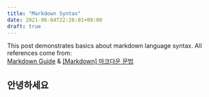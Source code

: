 ```yaml
---
title: "Markdown Syntax"
date: 2021-06-04T22:26:01+09:00
draft: true
---
```


This post demonstrates basics about markdown language syntax.
All references come from:  
[Markdown Guide](https://https://www.markdownguide.org/basic-syntax/) & [[Markdown] 마크다운 문법](https://simhyejin.github.io/2016/06/30/Markdown-syntax/)


## 안녕하세요